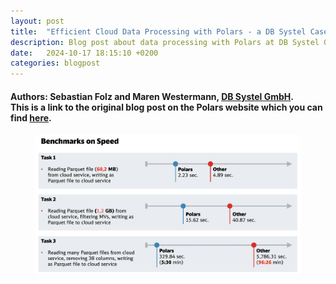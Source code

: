 ```yaml
---
layout: post
title:  "Efficient Cloud Data Processing with Polars - a DB Systel Case Study"
description: Blog post about data processing with Polars at DB Systel GmbH
date:   2024-10-17 18:15:10 +0200
categories: blogpost
---
```


#### Authors: Sebastian Folz and Maren Westermann, [DB Systel GmbH](https://www.dbsystel.de/dbsystel). <br/> This is a link to the original blog post on the Polars website which you can find [here](https://pola.rs/posts/case-db-systel/).

<figure>
    <img src="/images/benchmarks.png" alt="Benchmarks on using Polars for data processing" />
</figure>

<br/>
